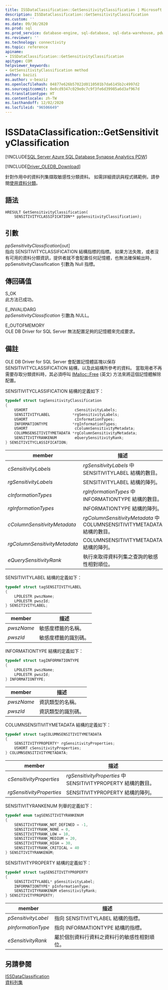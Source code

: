 ```yaml
---
title: ISSDataClassification::GetSensitivityClassification | Microsoft Docs
description: ISSDataClassification::GetSensitivityClassification
ms.custom: ''
ms.date: 09/30/2020
ms.prod: sql
ms.prod_service: database-engine, sql-database, sql-data-warehouse, pdw
ms.reviewer: ''
ms.technology: connectivity
ms.topic: reference
apiname:
- ISSDataClassification::GetSensitivityClassification
apitype: COM
helpviewer_keywords:
- GetSensitivityClassification method
author: bazizi
ms.author: v-beaziz
ms.openlocfilehash: 04877e626b57022d0110501b7da6145b2c4997d2
ms.sourcegitcommit: 0e0cd9347c029e0c7c9f3fe6d39985a6d3af967d
ms.translationtype: HT
ms.contentlocale: zh-TW
ms.lasthandoff: 12/02/2020
ms.locfileid: "96506649"
---
```

# <a name="issdataclassificationgetsensitivityclassification"></a>ISSDataClassification::GetSensitivityClassification
[!INCLUDE[SQL Server Azure SQL Database Synapse Analytics PDW](../../../includes/applies-to-version/sql-asdb-asa.md)]

[!INCLUDE[Driver_OLEDB_Download](../../../includes/driver_oledb_download.md)]

  針對作用中的資料列集擷取敏感性分類資料。 如需詳細資訊與程式碼範例，請參閱[使用資料分類](../features/using-data-classification.md)。  
  
## <a name="syntax"></a>語法  
  
```  
HRESULT GetSensitivityClassification(
    SENSITIVITYCLASSIFICATION** ppSensitivityClassification);
```  
  
## <a name="arguments"></a>引數  
  *ppSensitivityClassification*[out]  
 指向 SENSITIVITYCLASSIFICATION 結構指標的指標。 如果方法失敗，或者沒有可用的資料分類資訊，提供者就不會配置任何記憶體，也無法確保輸出時，ppSensitivityClassification 引數為 Null 指標。  
  
## <a name="return-code-values"></a>傳回碼值  
 S_OK  
 此方法已成功。    
  
 E_INVALIDARG  
 *ppSensitivityClassification* 引數為 NULL。  
  
 E_OUTOFMEMORY  
 OLE DB Driver for SQL Server 無法配置足夠的記憶體來完成要求。  

  
## <a name="remarks"></a>備註  
OLE DB Driver for SQL Server 會配置記憶體區塊以保存 SENSITIVITYCLASSIFICATION 結構，以及此結構所參考的資料。 當取用者不再需要存取分類資料時，其必須呼叫 [IMalloc::Free](https://docs.microsoft.com/windows/win32/api/objidl/nf-objidl-imalloc-free) \(英文\) 方法來將這個記憶體解除配置。  
  
 SENSITIVITYCLASSIFICATION 結構的定義如下：
  
```cpp
typedef struct tagSensitivityClassification
{
    USHORT                     cSensitivityLabels;
    SENSITIVITYLABEL          *rgSensitivityLabels;
    USHORT                     cInformationTypes;
    INFORMATIONTYPE           *rgInformationTypes;
    USHORT                     cColumnSensitivityMetadata;
    COLUMNSENSITIVITYMETADATA *rgColumnSensitivityMetadata;
    SENSITIVITYRANKENUM        eQuerySensitivityRank;
} SENSITIVITYCLASSIFICATION;
```  

|member|描述|  
|------------|-----------------|  
|*cSensitivityLabels*|*rgSensitivityLabels* 中 SENSITIVITYLABEL 結構的數目。|  
|*rgSensitivityLabels*|SENSITIVITYLABEL 結構的陣列。|  
|*cInformationTypes*|*rgInformationTypes* 中 INFORMATIONTYPE 結構的數目。|  
|*rgInformationTypes*|INFORMATIONTYPE 結構的陣列。|  
|*cColumnSensitivityMetadata*|*rgColumnSensitivityMetadata* 中 COLUMNSENSITIVITYMETADATA 結構的數目。|  
|*rgColumnSensitivityMetadata*|COLUMNSENSITIVITYMETADATA 結構的陣列。|  
|*eQuerySensitivityRank*|執行來取得資料列集之查詢的敏感性相對順位。|  

SENSITIVITYLABEL 結構的定義如下：
```cpp
typedef struct tagSENSITIVITYLABEL
{
    LPOLESTR pwszName;
    LPOLESTR pwszId;
} SENSITIVITYLABEL;
```

|member|描述|  
|------------|-----------------|  
|*pwszName*|敏感度標籤的名稱。|  
|*pwszId*|敏感度標籤的識別碼。|  

INFORMATIONTYPE 結構的定義如下：
```cpp
typedef struct tagINFORMATIONTYPE
{
    LPOLESTR pwszName;
    LPOLESTR pwszId;
} INFORMATIONTYPE;
```

|member|描述|  
|------------|-----------------|  
|*pwszName*|資訊類型的名稱。|  
|*pwszId*|資訊類型的識別碼。|  

COLUMNSENSITIVITYMETADATA 結構的定義如下：
```cpp
typedef struct tagCOLUMNSENSITIVITYMETADATA
{
    SENSITIVITYPROPERTY* rgSensitivityProperties;
    USHORT cSensitivityProperties;
} COLUMNSENSITIVITYMETADATA;
```

|member|描述|  
|------------|-----------------|  
|*cSensitivityProperties*|*rgSensitivityProperties* 中 SENSITIVITYPROPERTY 結構的數目。|  
|*rgSensitivityProperties*|SENSITIVITYPROPERTY 結構的陣列。|  

SENSITIVITYRANKENUM 列舉的定義如下：
```cpp
typedef enum tagSENSITIVITYRANKENUM
{
    SENSITIVITYRANK_NOT_DEFINED = -1,
    SENSITIVITYRANK_NONE = 0,
    SENSITIVITYRANK_LOW = 10,
    SENSITIVITYRANK_MEDIUM = 20,
    SENSITIVITYRANK_HIGH = 30,
    SENSITIVITYRANK_CRITICAL = 40
} SENSITIVITYRANKENUM;
```

SENSITIVITYPROPERTY 結構的定義如下：
```cpp
typedef struct tagSENSITIVITYPROPERTY
{
    SENSITIVITYLABEL* pSensitivityLabel;
    INFORMATIONTYPE* pInformationType;
    SENSITIVITYRANKENUM eSensitivityRank;
} SENSITIVITYPROPERTY;
```

|member|描述|  
|------------|-----------------|  
|*pSensitivityLabel*|指向 SENSITIVITYLABEL 結構的指標。|  
|*pInformationType*|指向 INFORMATIONTYPE 結構的指標。|  
|*eSensitivityRank*|屬於個別資料行資料之資料行的敏感性相對順位。|  

## <a name="see-also"></a>另請參閱  
 [ISSDataClassification](../../oledb/ole-db-interfaces/issdataclassification-ole-db.md)  
 [資料列集](../ole-db-rowsets/rowsets.md)  
  
